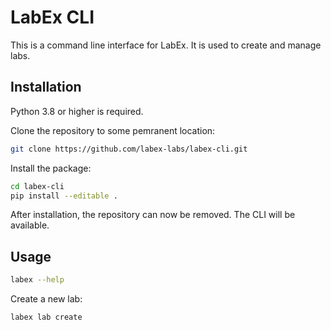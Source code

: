 # LabEx CLI

This is a command line interface for LabEx. It is used to create and manage labs.

## Installation

Python 3.8 or higher is required.

Clone the repository to some pemranent location:

```bash
git clone https://github.com/labex-labs/labex-cli.git
```

Install the package:

```bash
cd labex-cli
pip install --editable .
```

After installation, the repository can now be removed. The CLI will be available.

## Usage

```bash
labex --help
```

Create a new lab:

```bash
labex lab create
```
